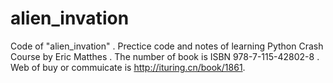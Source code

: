 # alien_invation 
Code of "alien_invation" .
Prectice code and notes of learning Python Crash Course by Eric Matthes .
The number of book is ISBN 978-7-115-42802-8 .
Web of buy or commuicate is http://ituring.cn/book/1861.
